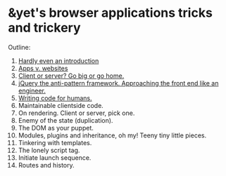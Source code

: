 # &yet's browser applications tricks and trickery

Outline:

1. [Hardly even an introduction](intro.md)
1. [Apps v. websites](ch1.md)
1. [Client or server? Go big or go home.](ch2.md)
1. [jQuery the anti-pattern framework. Approaching the front end like an engineer.](ch3.md)
1. [Writing code for humans.](ch4.md)
1. Maintainable clientside code.
1. On rendering. Client or server, pick one.
1. Enemy of the state (duplication).
1. The DOM as your puppet.
1. Modules, plugins and inheritance, oh my! Teeny tiny little pieces.
1. Tinkering with templates.
1. The lonely script tag.
1. Initiate launch sequence.
1. Routes and history.